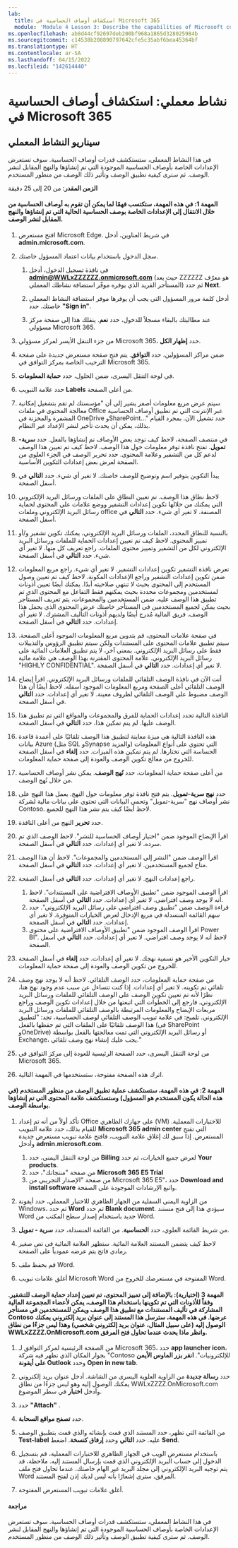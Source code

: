 ```yaml
---
lab:
  title: استكشاف أوصاف الحساسية في Microsoft 365
  module: 'Module 4 Lesson 3: Describe the capabilities of Microsoft compliance solutions: Describe information protection and governance capabilities of Microsoft 365'
ms.openlocfilehash: ab8d44cf92697deb200bf968a1865d328025984b
ms.sourcegitcommit: c14538b208890797642cfe5c35abf6bea45364bf
ms.translationtype: HT
ms.contentlocale: ar-SA
ms.lasthandoff: 04/15/2022
ms.locfileid: "142614440"
---
```

# <a name="lab-explore-sensitivity-labels-in-microsoft-365"></a>نشاط معملي: استكشاف أوصاف الحساسية في Microsoft 365

## <a name="lab-scenario"></a>سيناريو النشاط المعملي
في هذا النشاط المعملي، ستستكشف قدرات أوصاف الحساسية.  سوف تستعرض الإعدادات الخاصة بأوصاف الحساسية الموجودة التي تم إنشاؤها والنهج المقابل لنشر الوصف.   ثم سترى كيفية تطبيق الوصف وتأثير ذلك الوصف من منظور المستخدم.


**الزمن المقدر**: من 20 إلى 25 دقيقة

#### <a name="task-1-in-this-task-you-will-gain-an-understanding-of-what-sensitivity-labels-can-do-by-going-through-the-settings-for-an-existing-sensitivity-label-that-have-been-created-and-the-corresponding-policy-to-publish-the-label"></a>المهمة 1: في هذه المهمة، ستكتسب فهمًا لما يمكن أن تقوم به أوصاف الحساسية من خلال الانتقال إلى الإعدادات الخاصة بوصف الحساسية الحالية التي تم إنشاؤها والنهج المقابل لنشر الوصف.

1. افتح مستعرض Microsoft Edge. في شريط العناوين، أدخل **admin.microsoft.com**.

1. سجل الدخول باستخدام بيانات اعتماد المسؤول خاصتك.
    1. في نافذة تسجيل الدخول، أدخل **admin@WWLxZZZZZZ.onmicrosoft.com** (حيث يعد ZZZZZZ هو معرّف المستأجر الفريد الذي يوفره موفّر استضافة نشاطك المعملي) ثم حدد **Next**.
    
    1. أدخل كلمة مرور المسؤول التي يجب أن يوفرها موفر استضافة النشاط المعملي خاصتك. حدد **"Sign in"**.
    1. عند مطالبتك بالبقاء مسجلاً للدخول، حدد **نعم**. ينقلك هذا إلى صفحة مركز مسؤولي Microsoft 365.

1. من جزء التنقل الأيسر لمركز مسؤولي Microsoft 365، حدد **إظهار الكل**.

1. ضمن مراكز المسؤولين، حدد **التوافق**.  يتم فتح صفحة مستعرض جديدة على صفحة الترحيب الخاصة بمركز التوافق في Microsoft 365.  

1. في لوحة التنقل اليسرى، ضمن الحلول، حدد **حماية المعلومات**.

1. حدد علامة التبويب **Labels** من أعلى الصفحة.

1. سيتم عرض مربع معلومات أصفر يشير إلى أن "مؤسستك لم تقم بتشغيل إمكانية معالجة المحتوى في ملفات Office عبر الإنترنت التي تم تطبيق أوصاف الحساسية المشفرة والمخزنة في OneDrive وSharePoint..."  حدد تشغيل الآن.  بمجرد القيام بذلك، يمكن أن يحدث تأخير لنشر الإعداد عبر النظام.


1. في منتصف الصفحة، لاحظ كيف توجد بعض الأوصاف تم إنشاؤها بالفعل.  حدد **سرية-تمويل**.  تفتح نافذة توفر معلومات حول هذا الوصف.  لاحظ كيف تم تعيين هذا الوصف لدعم كل من التشفير وعلامة المحتوى.  حدد تحرير الوصف في الجزء العلوي من الصفحة لعرض بعض إعدادات التكوين الأساسية.

1. يبدأ التكوين بتوفير اسم وتوضيح للوصف خاصتك.  لا تغير أي شيء.  حدد **التالي** في أسفل الصفحة.

1. لاحظ نطاق هذا الوصف.  تم تعيين النطاق على الملفات ورسائل البريد الإلكتروني التي يمكنك من خلالها تكوين إعدادات التشفير ووضع علامات على المحتوى لحماية رسائل البريد الإلكتروني وملفات office المصنفة.  لا تغير أي شيء.  حدد **التالي** في أسفل الصفحة.

1. بالنسبة للنطاق المحدد، الملفات ورسائل البريد الإلكتروني، يمكنك تكوين تشفير و/أو تمييز المحتوى.  لاحظ كيف تم تعيين إعدادات الحماية للملفات ورسائل البريد الإلكتروني لكل من التشفير وتمييز محتوى الملفات.  راجع تعريف كل منها.  لا تغير أي شيء.  حدد **التالي** في أسفل الصفحة.

1. تعرض نافذة التشفير تكوين إعدادات التشفير.  لا تغير أي شيء.  راجع مربع المعلومات ضمن تكوين إعدادات التشفير وراجع الإعدادات المكونة. لاحظ كيف تم تعيين وصول المستخدم إلى المحتوى بحيث لا تنتهي صلاحيته أبدًا.  يمكنك أيضًا تعيين أذونات لمستخدمين ومجموعات محددة بحيث يمكنهم فقط التفاعل مع المحتوى الذي تم تطبيق هذا الوصف عليه.  ضمن المستخدمين والمجموعات، يتم تعريف المستأجر بحيث يمكن لجميع المستخدمين في المستأجر خاصتك عرض المحتوى الذي يحمل هذا الوصف.  فريق المالية مُدرج أيضًا ولديهم أذونات التأليف المشترك.  لا تغير أي إعدادات.  حدد **التالي** في أسفل الصفحة.

1. في صفحة علامات المحتوى، قم بتدوين مربع المعلومات الموجود أعلى الصفحة.  سيتم تطبيق علامات المحتوى على المستندات ولكن سيتم تطبيق الرؤوس والتذييلات فقط على رسائل البريد الإلكتروني. بمعنى آخر، لا يتم تطبيق العلامات المائية على رسائل البريد الإلكتروني.  علامة المحتوى المقترنة بهذا الوصف هي علامة مائية "HIGHLY CONFIDENTIAL".  لا تغير أي إعدادات.  حدد **التالي** في أسفل الصفحة.

1. أنت الآن في نافذة الوصف التلقائي للملفات ورسائل البريد الإلكتروني.  اقرأ إيضاح الوصف التلقائي أعلى الصفحة ومربع المعلومات الموجود أسفله.  لاحظ أيضًا أن هذا الوصف مضبوط على الوصف التلقائي لظروف معينة. لا تغير أي إعدادات.  حدد **التالي** في أسفل الصفحة.

1. النافذة التالية تحدد إعدادات الحماية للفرق والمجموعات والمواقع التي تم تطبيق هذا الوصف عليها. لم يتم تمكين هذا، حدد **التالي** في أسفل الصفحة. 

1. هذه النافذة التالية هي ميزة معاينة لتطبيق هذا الوصف تلقائيًا على أعمدة قاعدة بيانات Azure (مثل SQL وSynapse والمزيد) التي تحتوي على أنواع المعلومات الحساسة التي تختارها.  لم يتم تمكين هذه الميزات. حدد **إلغاء** في أسفل الصفحة للخروج من معالج تكوين الوصف والعودة إلى صفحة حماية المعلومات. 

1. من أعلى صفحة حماية المعلومات، حدد **نُهج الوصف**.  يمكن نشر أوصاف الحساسية من خلال نُهج الوصف.  

1. حدد **نهج سرية-تمويل**.  يتم فتح نافذة توفر معلومات حول النهج.  يعمل هذا النهج على نشر أوصاف نهج "سرية-تمويل" وتحمي البيانات التي تحتوي على بيانات مالية لشركة Contoso.  لاحظ أيضًا كيف يتم نشر هذا النهج للجميع.  

1. حدد **تحرير** النهج من أعلى النافذة.

1. اقرأ الإيضاح الموجود ضمن "اختيار أوصاف الحساسية للنشر".  لاحظ الوصف الذي تم سرده.  لا تغير أي إعدادات.  حدد **التالي** في أسفل الصفحة.

1. اقرأ الوصف ضمن "النشر إلى المستخدمين والمجموعات".  لاحظ أن هذا الوصف متاح لجميع المستخدمين.  لا تغير أي إعدادات.  حدد **التالي** في أسفل الصفحة.

1. راجع إعدادات النهج.  لا تغير أي إعدادات.  حدد **التالي** في أسفل الصفحة.
    1. اقرأ الوصف الموجود ضمن "تطبيق الأوصاف الافتراضية على المستندات".  لاحظ أنه لا يوجد وصف افتراضي. لا تغير أي إعدادات.  حدد **التالي** في أسفل الصفحة.
    1. قراءة الوصف ضمن "تطبيق وصف افتراضي على رسائل البريد الإلكتروني".  حدد سهم القائمة المنسدلة في مربع الإدخال لعرض الخيارات المتوفرة. لا تغير أي إعدادات.  حدد **التالي** في أسفل الصفحة.
    1. اقرأ الوصف الموجود ضمن "تطبيق الأوصاف الافتراضية على محتوى Power BI".  لاحظ أنه لا يوجد وصف افتراضي. لا تغير أي إعدادات.  حدد **التالي** في أسفل الصفحة.

1. خيار التكوين الأخير هو تسمية نهجك.  لا تغير أي إعدادات.  حدد **إلغاء** في أسفل الصفحة للخروج من تكوين الوصف والعودة إلى صفحة حماية المعلومات.

1. من صفحة حماية المعلومات، حدد الوصف التلقائي.  لاحظ أنه لا يوجد نهج وصف تلقائي تم تكوينه.  لا تغير أي إعدادات.  إذا كنت تتساءل عن سبب عدم وجود نهج هنا، نظرًا لأنه تم تعيين تكوين الوصف على الوصف التلقائي للملفات ورسائل البريد الإلكتروني، فارجع إلى الخطوات التي اتبعتها من خلال إعدادات تكوين الوصف وراجع مربعات الإيضاح والمعلومات المرتبطة بالوصف التلقائي للملفات ورسائل البريد الإلكتروني.  تلميح:  في علامة تبويب الوصف التلقائي لوصف الحساسية، تجد:  "لتطبيق هذا الوصف تلقائيًا على الملفات التي تم حفظها بالفعل (في SharePoint وOneDrive) أو رسائل البريد الإلكتروني التي تمت معالجتها بالفعل بواسطة Exchange، يجب عليك إنشاء نهج وصف تلقائي."

1. من لوحة التنقل اليسرى، حدد الصفحة الرئيسية للعودة إلى مركز التوافق في Microsoft 365.

1. اترك هذه الصفحة مفتوحة، ستستخدمها في المهمة التالية.


#### <a name="task-2--in-this-task-you-will-go-through-the-process-of-applying-a-label-from-the-perspective-of-the-user-in-this-case-the-user-is-the-admin-and-view-the-content-marking-that-is-generated-by-the-label"></a>المهمة 2:  في هذه المهمة، ستستكشف عملية تطبيق الوصف من منظور المستخدم (في هذه الحالة يكون المستخدم هو المسؤول) وستستكشف علامة المحتوى التي تم إنشاؤها بواسطة الوصف.

1. تأكد أولاً من أنه تم إعداد Office على جهازك الظاهري (VM) للاختبارات المعملية.  للقيام بذلك، حدد علامة التبويب **Microsoft 365 admin center** التي تفتح المستعرض.  إذا سبق لك إغلاق علامة التبويب، فافتح علامة تبويب مستعرض جديدة وأدخل **admin.microsoft.com**.
    1. من لوحة التنقل اليمنى، حدد **Billing** لعرض جميع الخيارات، ثم حدد **Your products**.
    1. من صفحة "منتجاتك"، حدد **Microsoft 365 E5 Trial**
    1. من صفحة "الإصدار التجريبي من Microsoft 365 E5"، حدد **Download and install software** واتبع الإرشادات الموجودة على الصفحة.

1. من الزاوية اليمنى السفلية من الجهاز الظاهري للاختبار المعملي، حدد أيقونة Windows، ثم حدد **Word** ثم حدد **Blank document**.  سيؤدي هذا إلى فتح مستند Word جديد باستخدام إصدار سطح المكتب من Word.

1. من شريط القائمة العلوي، حدد **الحساسية**. من القائمة المنسدلة، حدد **سرية - تمويل**.

1. لاحظ كيف يتضمن المستند العلامة المائية.  ستظهر العلامة المائية في نص صغير رمادي فاتح يتم عرضه عمودياً على الصفحة. 

1. قم بحفظ ملف Word.

1. أغلق علامات تبويب Microsoft Word المفتوحة في مستعرضك للخروج من Word.

#### <a name="task-3-optional-in-addition-to-content-marking-the-label-protection-setting-was-set-for-encryption-per-the-permissions-that-were-configured-with-this-label-members-of-the-finance-group-can-co-author-documents-with-this-label-applied-and-users-in-the-contoso-tenant-can-view--in-this-task-you-will-send-this-document-to-an-email-address-to-which-you-have-access-ie-a-personal-email-address-and-that-is-not-part-of-the-wwlxzzzzonmicrosoftcom-domain-and-see-what-happens-when-you-try-to-open-the-attachment"></a>المهمة 3 (اختيارية): بالإضافة إلى تمييز المحتوى، تم تعيين إعداد حماية الوصف للتشفير. وفقاً للأذونات التي تم تكوينها باستخدام هذا الوصف، يمكن لأعضاء المجموعة المالية المشاركة في تأليف المستندات مع تطبيق هذا الوصف ويمكن للمستخدمين في مستأجر Contoso عرضها.  في هذه المهمة، سترسل هذا المستند إلى عنوان بريد إلكتروني يمكنك الوصول إليه (على سبيل المثال، عنوان بريد إلكتروني شخصي) وهذا ليس جزءًا من نطاق WWLxZZZZ.OnMicrosoft.com وانظر ماذا يحدث عندما تحاول فتح المرفق.  

1. من الصفحة الرئيسية لمركز التوافق لـ Microsoft 365، حدد **app launcher icon**، بجوار المكان الذي تظهر فيه شركة "Contoso للإلكترونيات". **انقر بزر الماوس الأيمن على أيقونة Outlook** وحدد **Open in new tab**.

1. حدد **رسالة جديدة** من الزاوية العلوية اليسرى من الشاشة.  أدخل عنوان بريد إلكتروني يمكنك الوصول إليه وهو ليس جزءًا من نطاق WWLxZZZZ.OnMicrosoft.com وأدخل **اختبار** في سطر الموضوع.

1. حدد **"Attach"** .

1. حدد **تصفح مواقع السحابة**.

1. من القائمة التي تظهر، حدد المستند الذي قمت بإنشائه والذي قمت بتطبيق الوصف **Test-label** عليه. حدد **التالي** وحدد **إرفاق كنسخة**.  اضغط **Send**.

1. باستخدام مستعرض الويب في الجهاز الظاهري للاختبارات المعملية، قم بتسجيل الدخول إلى حساب البريد الإلكتروني الذي قمت بإرسال المستند إليه.  ملاحظة، قد يتم توجيه البريد الإلكتروني إلى مجلد البريد غير الهام خاصتك.  عندما تحاول فتح ملف Word المرفق، سترى إشعارًا بأنه ليس لديك إذن لفتح المستند.

1. أغلق علامات تبويب المستعرض المفتوحة.


#### <a name="review"></a>مراجعة
في هذا النشاط المعملي، ستستكشف قدرات أوصاف الحساسية.  سوف تستعرض الإعدادات الخاصة بأوصاف الحساسية الموجودة التي تم إنشاؤها والنهج المقابل لنشر الوصف.   ثم سترى كيفية تطبيق الوصف وتأثير ذلك الوصف من منظور المستخدم.